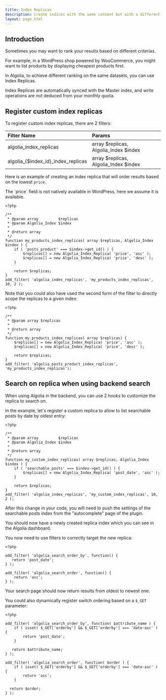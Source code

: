 ```yaml
---
title: Index Replicas
description: Create indices with the same content but with a different ranking formula.
layout: page.html
---
```


## Introduction

Sometimes you may want to rank your results based on different criterias.

For example, in a WordPress shop powered by WooCommerce, you might want to list products by displaying cheapest products first.

In Algolia, to achieve different ranking on the same datasets, you can use Index Replicas.

<div class="alert alert-info">Index Replicas are automatically synced with the Master index, and write operations are not deduced from your monthly quota.</div>

## Register custom index replicas

To register custom index replicas, there are 2 filters:

| Filter Name                         | Params                                |
|:------------------------------------|:--------------------------------------|
| algolia_index_replicas              | array $replicas, Algolia_Index $index |
| algolia\_{$index_id}_index_replicas | array $replicas, Algolia_Index $index |

Here is an example of creating an index replica that will order results based on the lowest `price`.

<div class="alert alert-warning">The `price` field is not natively available in WordPress, here we assume it is available.</div>

```
<?php

/**
 * @param array         $replicas
 * @param Algolia_Index $index
 *
 * @return array
 */
function my_products_index_replicas( array $replicas, Algolia_Index $index ) {
	if ( 'posts_product' === $index->get_id() ) {
		$replicas[] = new Algolia_Index_Replica( 'price', 'asc' );
		$replicas[] = new Algolia_Index_Replica( 'price', 'desc' );
	}

	return $replicas;
}
add_filter( 'algolia_index_replicas', 'my_products_index_replicas', 10, 2 );
```

Note that you could also have used the second form of the filter to directly scope the replicas to a given index:

```
<?php

/**
 * @param array $replicas
 *
 * @return array
 */
function my_products_index_replicas( array $replicas) {
	$replicas[] = new Algolia_Index_Replica( 'price', 'asc' );
	$replicas[] = new Algolia_Index_Replica( 'price', 'desc' );

	return $replicas;
}
add_filter( 'algolia_posts_product_index_replicas', 'my_products_index_replicas');
```

## Search on replica when using backend search

When using Algolia in the backend, you can use 2 hooks to customize the replica to search on.

In the example, let's register a custom replica to allow to list searchable posts by date by oldest entry:

```
<?php

/**
 * @param array         $replicas
 * @param Algolia_Index $index
 *
 * @return array
 */
function my_custom_index_replicas( array $replicas, Algolia_Index $index ) {
    if ( 'searchable_posts' === $index->get_id() ) {
        $replicas[] = new Algolia_Index_Replica( 'post_date', 'asc' );
    }

    return $replicas;
}
add_filter( 'algolia_index_replicas', 'my_custom_index_replicas', 10, 2 );

```

After this change in your code, you will need to push the settings of the searchable posts index from the "autocomplete"
page of the plugin.

You should now have a newly created replica index which you can see in the Algolia dashboard.

You now need to use filters to correctly target the new replica:

```
<?php

add_filter( 'algolia_search_order_by', function() {
   return 'post_date';
} );

add_filter( 'algolia_search_order', function() {
    return 'asc';
} );
```

Your search page should now return results from oldest to newest one.

You could also dynamically register switch ordering based on a `$_GET` parameter:

```
<?php

add_filter( 'algolia_search_order_by', function( $attribute_name ) {
	if ( isset( $_GET['orderby'] && $_GET['orderby'] === 'date-asc' ) {
		return 'post_date';
	}

   return $attribute_name;
} );

add_filter( 'algolia_search_order', function( $order ) {
	if ( isset( $_GET['orderby'] && $_GET['orderby'] === 'date-asc' ) {
		return 'asc';
	}

  return $order;
} );
```


